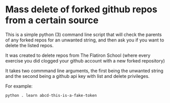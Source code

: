 # Mass delete of forked github repos from a certain source

This is a simple python (3) command line script that will check the parents of any forked repos for an unwanted string, and then ask you if you want to delete the listed repos.

It was created to delete repos from The Flatiron School (where every exercise you did clogged your github account with a new forked repository)

It takes two commmand line arguments, the first being the unwanted string and the second being a github api key with list and delete privileges.

For example:

`python . learn abcd-this-is-a-fake-token`
